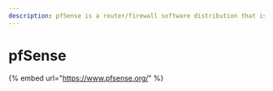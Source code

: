 ```yaml
---
description: pfSense is a router/firewall software distribution that is based on FreeBSD.
---
```


# pfSense

{% embed url="https://www.pfsense.org/" %}
